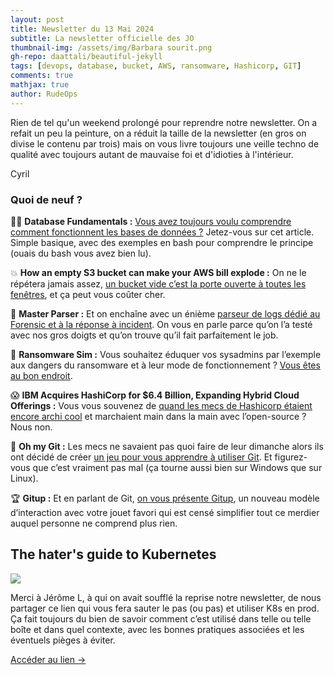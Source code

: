 ```yaml
---
layout: post
title: Newsletter du 13 Mai 2024
subtitle: La newsletter officielle des JO	
thumbnail-img: /assets/img/Barbara sourit.png
gh-repo: daattali/beautiful-jekyll
tags: [devops, database, bucket, AWS, ransomware, Hashicorp, GIT]
comments: true
mathjax: true
author: RudeOps
---
```


Rien de tel qu'un weekend prolongé pour reprendre notre newsletter. On a refait un peu la peinture, on a réduit la taille de la newsletter (en gros on divise le contenu par trois) mais on vous livre toujours une veille techno de qualité avec toujours autant de mauvaise foi et d'idioties à l'intérieur.  
  
Cyril

### Quoi de neuf ?

🏃‍♂️  **Database Fundamentals :** [Vous avez toujours voulu comprendre comment fonctionnent les bases de données ?](https://tontinton.com/posts/database-fundementals/)  Jetez-vous sur cet article. Simple basique, avec des exemples en bash pour comprendre le principe (ouais du bash vous avez bien lu).

💥 **How an empty S3 bucket can make your AWS bill explode :** On ne le répétera jamais assez, [un bucket vide c’est la porte ouverte à toutes les fenêtres](https://medium.com/@maciej.pocwierz/how-an-empty-s3-bucket-can-make-your-aws-bill-explode-934a383cb8b1), et ça peut vous coûter cher.

🥇  **Master Parser :** Et on enchaîne avec un énième  [parseur de logs dédié au Forensic et à la réponse à incident](https://github.com/securityjoes/MasterParser). On vous en parle parce qu’on l’a testé avec nos gros doigts et qu’on trouve qu’il fait parfaitement le job.

🤴 **Ransomware Sim :** Vous souhaitez éduquer vos sysadmins par l’exemple aux dangers du ransomware et à leur mode de fonctionnement ?  [Vous êtes au bon endroit](https://github.com/HalilDeniz/RansomwareSim).

😱 **IBM Acquires HashiCorp for $6.4 Billion, Expanding Hybrid Cloud Offerings :** Vous vous souvenez de  [quand les mecs de Hashicorp étaient encore archi cool](https://www.techrepublic.com/article/ibm-hashicorp-acquisition/)  et marchaient main dans la main avec l’open-source ? Nous non.  

🚀  **Oh my Git :**  Les mecs ne savaient pas quoi faire de leur dimanche alors ils ont décidé de créer  [un jeu pour vous apprendre à utiliser Git](https://ohmygit.org/). Et figurez-vous que c’est vraiment pas mal (ça tourne aussi bien sur Windows que sur Linux).

🏆  **Gitup :** Et en parlant de Git,  [on vous présente Gitup](https://github.com/git-up/GitUp), un nouveau modèle d’interaction avec votre jouet favori qui est censé simplifier tout ce merdier auquel personne ne comprend plus rien.
 

## The hater's guide to Kubernetes

![](https://storage.mlcdn.com/account_image/325165/J4xOFekPrFjBLSlt8PILzrM5OlUoL1enAYDY59Gv.png)

Merci à Jérôme L, à qui on avait soufflé la reprise notre newsletter, de nous partager ce lien qui vous fera sauter le pas (ou pas) et utiliser K8s en prod. Ça fait toujours du bien de savoir comment c’est utilisé dans telle ou telle boîte et dans quel contexte, avec les bonnes pratiques associées et les éventuels pièges à éviter.  

[Accéder au lien ->](https://paulbutler.org/2024/the-haters-guide-to-kubernetes/)